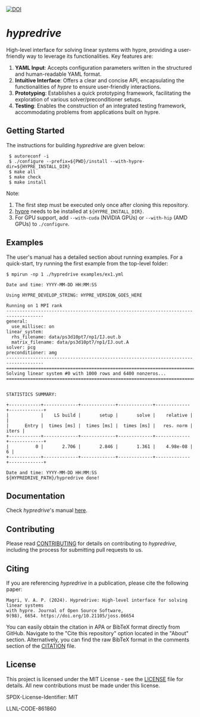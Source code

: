 [![DOI](https://joss.theoj.org/papers/10.21105/joss.06654/status.svg)](https://doi.org/10.21105/joss.06654)

# *hypredrive*

High-level interface for solving linear systems with hypre, providing a user-friendly way to leverage its functionalities. Key features are:

1. **YAML Input**: Accepts configuration parameters written in the structured and human-readable YAML format.
2. **Intuitive Interface**: Offers a clear and concise API, encapsulating the functionalities of *hypre* to ensure user-friendly interactions.
3. **Prototyping**: Establishes a quick prototyping framework, facilitating the exploration of various solver/preconditioner setups.
4. **Testing**: Enables the construction of an integrated testing framework, accommodating problems from applications built on hypre.

## Getting Started

The instructions for building *hypredrive* are given below:

```
 $ autoreconf -i
 $ ./configure --prefix=${PWD}/install --with-hypre-dir=${HYPRE_INSTALL_DIR}
 $ make all
 $ make check
 $ make install
```

Note:
1. The first step must be executed only once after cloning this repository.
2. [hypre](https://github.com/hypre-space/hypre) needs to be installed at
   `${HYPRE_INSTALL_DIR}`.
3. For GPU support, add `--with-cuda` (NVIDIA GPUs) or `--with-hip` (AMD GPUs) to
   `./configure`.

## Examples

The user's manual has a detailed section about running examples. For a quick-start, try
running the first example from the top-level folder:

```
$ mpirun -np 1 ./hypredrive examples/ex1.yml

Date and time: YYYY-MM-DD HH:MM:SS

Using HYPRE_DEVELOP_STRING: HYPRE_VERSION_GOES_HERE

Running on 1 MPI rank
------------------------------------------------------------------------------------
general:
  use_millisec: on
linear_system:
  rhs_filename: data/ps3d10pt7/np1/IJ.out.b
  matrix_filename: data/ps3d10pt7/np1/IJ.out.A
solver: pcg
preconditioner: amg
------------------------------------------------------------------------------------
====================================================================================
Solving linear system #0 with 1000 rows and 6400 nonzeros...
====================================================================================


STATISTICS SUMMARY:

+------------+-------------+-------------+-------------+-------------+-------------+
|            |    LS build |       setup |       solve |    relative |             |
|      Entry |  times [ms] |  times [ms] |  times [ms] |   res. norm |       iters |
+------------+-------------+-------------+-------------+-------------+-------------+
|          0 |       2.706 |       2.846 |       1.361 |    4.98e-08 |           6 |
+------------+-------------+-------------+-------------+-------------+-------------+

Date and time: YYYY-MM-DD HH:MM:SS
${HYPREDRIVE_PATH}/hypredrive done!
```

## Documentation

Check *hypredrive*'s manual [here](https://hypredrive.readthedocs.io/en/latest/).

## Contributing

Please read [CONTRIBUTING](CONTRIBUTING.md) for details on contributing to *hypredrive*,
including the process for submitting pull requests to us.

## Citing

If you are referencing *hypredrive* in a publication, please cite the following paper:

    Magri, V. A. P. (2024). Hypredrive: High-level interface for solving linear systems
    with hypre. Journal of Open Source Software,
    9(98), 6654. https://doi.org/10.21105/joss.06654

You can easily obtain the citation in APA or BibTeX format directly from GitHub. Navigate
to the "Cite this repository" option located in the "About" section. Alternatively, you can
find the raw BibTeX format in the comments section of the [CITATION](CITATION.cff) file.

## License

This project is licensed under the MIT License - see the [LICENSE](LICENSE) file for
details. All new contributions must be made under this license.

SPDX-License-Identifier: MIT

LLNL-CODE-861860
